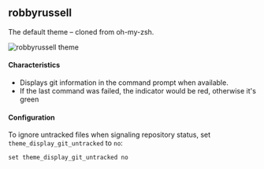 ## robbyrussell

The default theme – cloned from oh-my-zsh.

![robbyrussell theme][screenshot]

#### Characteristics

- Displays git information in the command prompt when available.
- If the last command was failed, the indicator would be red, otherwise it's
  green

#### Configuration

To ignore untracked files when signaling repository status, set
`theme_display_git_untracked` to `no`:

```fish
set theme_display_git_untracked no
```

[screenshot]: https://bachue.github.io/oh-my-fish/images/robbyrussell-screenshot.png
